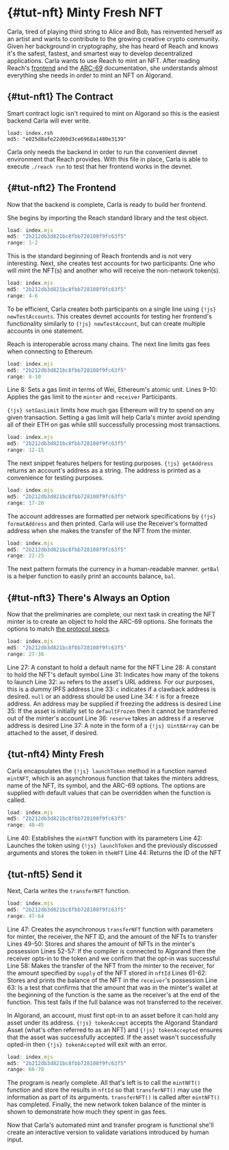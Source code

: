 # {#tut-nft} Minty Fresh NFT

Carla, tired of playing third string to Alice and Bob, has reinvented herself as an artist and wants to contribute to the growing creative crypto community.
Given her background in cryptography, she has heard of Reach and knows it's the safest, fastest, and smartest way to develop decentralized applications. 
Carla wants to use Reach to mint an NFT.
After reading Reach's [frontend](##frontend) and the [ARC-69](https://arc.algorand.foundation/ARCs/arc-0069) documentation, she understands almost everything she needs in order to mint an NFT on Algorand.

## {#tut-nft1} The Contract

Smart contract logic isn't required to mint on Algorand so this is the easiest backend Carla will ever write. 

``` rsh
load: index.rsh
md5: "e025d8afe22d00d3ce6968a1480e3139"
```

Carla only needs the backend in order to run the convenient devnet environment that Reach provides. 
With this file in place, Carla is able to execute `./reach run` to test that her frontend works in the devnet.

## {#tut-nft2} The Frontend

Now that the backend is complete, Carla is ready to build her frontend.

She begins by importing the Reach standard library and the test object. 

``` mjs
load: index.mjs
md5: "2b212db3d821bc8fbb728108f9fc63f5"
range: 1-2
```

This is the standard beginning of Reach frontends and is not very interesting. 
Next, she creates test accounts for two participants: One who will mint the NFT(s) and another who will receive the non-network token(s).

``` mjs
load: index.mjs
md5: "2b212db3d821bc8fbb728108f9fc63f5"
range: 4-6
```

To be efficient, Carla creates both participants on a single line using `{!js} newTestAccounts`.
This creates devnet accounts for testing her frontend's functionality similarly to `{!js} newTestAccount`, but can create multiple accounts in one statement.

Reach is interoperable across many chains. 
The next line limits gas fees when connecting to Ethereum. 

``` mjs
load: index.mjs
md5: "2b212db3d821bc8fbb728108f9fc63f5"
range: 8-10
```

Line 8: Sets a gas limit in terms of Wei, Ethereum's atomic unit.
Lines 9-10: Applies the gas limit to the `minter` and `receiver` Participants. 

`{!js} setGasLimit` limits how much gas Ethereum will try to spend on any given transaction. 
Setting a gas limit will help Carla's minter avoid spending all of their ETH on gas while still successfully processing most transactions.

``` mjs
load: index.mjs
md5: "2b212db3d821bc8fbb728108f9fc63f5"
range: 12-15
```

The next snippet features helpers for testing purposes. 
`{!js} getAddress` returns an account's address as a string. 
The address is printed as a convenience for testing purposes.

``` mjs
load: index.mjs
md5: "2b212db3d821bc8fbb728108f9fc63f5"
range: 17-20
```

The account addresses are formatted per network specifications by `{!js} formatAddress` and then printed.
Carla will use the Receiver's formatted address when she makes the transfer of the NFT from the minter.

``` mjs
load: index.mjs
md5: "2b212db3d821bc8fbb728108f9fc63f5"
range: 22-25
```

The next pattern formats the currency in a human-readable manner. 
`getBal` is a helper function to easily print an accounts balance, `bal`. 

## {#tut-nft3} There's Always an Option

Now that the preliminaries are complete, our next task in creating the NFT minter is to create an object to hold the ARC-69 options.
She formats the options to match [the protocol specs](https://arc.algorand.foundation/ARCs/arc-0069).

``` mjs
load: index.mjs
md5: "2b212db3d821bc8fbb728108f9fc63f5"
range: 27-38
```

Line 27: A constant to hold a default name for the NFT
Line 28: A constant to hold the NFT's default symbol
Line 31: Indicates how many of the tokens to launch
Line 32: `au` refers to the asset's URL address. For our purposes, this is a dummy IPFS address
Line 33: `c` indicates if a clawback address is desired. `null` or an address should be used
Line 34: `f` is for a freeze address. An address may be supplied if freezing the address is desired
Line 35: If the asset is initially set to `defaultFrozen` then it cannot be transferred out of the minter's account
Line 36: `reserve` takes an address if a reserve address is desired
Line 37: A note in the form of a `{!js} Uint8Array` can be attached to the asset, if desired.

## {tut-nft4} Minty Fresh

Carla encapsulates the `{!js} launchToken` method in a function named `mintNFT`,
which is an asynchronous function that takes the minters address, name of the NFT, its symbol, and the ARC-69 options.
The options are supplied with default values that can be overridden when the function is called. 

``` mjs
load: index.mjs
md5: "2b212db3d821bc8fbb728108f9fc63f5"
range: 40-45
```

Line 40: Establishes the `mintNFT` function with its parameters
Line 42: Launches the token using `{!js} launchToken` and the previously discussed arguments and stores the token in `theNFT`
Line 44: Returns the ID of the NFT

## {tut-nft5} Send it

Next, Carla writes the `transferNFT` function.

``` mjs
load: index.mjs
md5: "2b212db3d821bc8fbb728108f9fc63f5"
range: 47-64
```

Line 47: Creates the asynchronous `transferNFT` function with parameters for minter, the receiver, the NFT ID, and the amount of the NFTs to transfer
Lines 49-50: Stores and shares the amount of NFTs in the minter's possession
Lines 52-57: If the compiler is connected to Algorand then the receiver opts-in to the token and we confirm that the opt-in was successful
Line 58: Makes the transfer of the NFT from the minter to the receiver, for the amount specified by `supply` of the NFT stored in `nftId`
Lines 61-62: Stores and prints the balance of the NFT in the `receiver`'s possession
Line 63: Is a test that confirms that the amount that was in the minter's wallet at the beginning of the function is the same as the receiver's at the end of the function. This test fails if the full balance was not transferred to the receiver.

In Algorand, an account, must first opt-in to an asset before it can hold any asset under its address. 
`{!js} tokenAccept` accepts the Algorand Standard Asset (what's often referred to as an NFT) and `{!js} tokenAccepted` ensures that the asset was successfully accepted.
If the asset wasn't successfully opted-in then `{!js} tokenAccepted` will exit with an error.

``` mjs
load: index.mjs
md5: "2b212db3d821bc8fbb728108f9fc63f5"
range: 66-70
```

The program is nearly complete. 
All that's left is to call the `mintNFT()` function and store the results in `nftId` so that `transferNFT()` may use the information as part of its arguments.
`transferNFT()` is called after `mintNFT()` has completed.
Finally, the new network token balance of the minter is shown to demonstrate how much they spent in gas fees.

Now that Carla's automated mint and transfer program is functional she'll create an interactive version to validate variations introduced by human input.